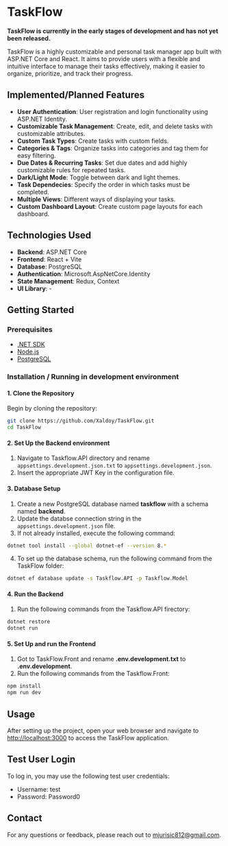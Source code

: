# TaskFlow

**TaskFlow is currently in the early stages of development and has not yet been released.**


TaskFlow is a highly customizable and personal task manager app built with ASP.NET Core and React. It aims to provide users with a flexible and intuitive interface to manage their tasks effectively, making it easier to organize, prioritize, and track their progress.

## Implemented/Planned Features

- **User Authentication**: User registration and login functionality using ASP.NET Identity.
- **Customizable Task Management**: Create, edit, and delete tasks with customizable attributes.
- **Custom Task Types**: Create tasks with custom fields.
- **Categories & Tags**: Organize tasks into categories and tag them for easy filtering.
- **Due Dates & Recurring Tasks**: Set due dates and add highly customizable rules for repeated tasks.
- **Dark/Light Mode**: Toggle between dark and light themes.
- **Task Dependecies**: Specify the order in which tasks must be completed.
- **Multiple Views**: Different ways of displaying your tasks.
- **Custom Dashboard Layout**: Create custom page layouts for each dashboard.

## Technologies Used

- **Backend**: ASP.NET Core
- **Frontend**: React + Vite
- **Database**: PostgreSQL
- **Authentication**: Microsoft.AspNetCore.Identity
- **State Management**: Redux, Context
- **UI Library**: -

## Getting Started

### Prerequisites

- [.NET SDK](https://dotnet.microsoft.com/download)
- [Node.js](https://nodejs.org/)
- [PostgreSQL](https://www.postgresql.org/)

### Installation / Running in development environment

#### 1. Clone the Repository

Begin by cloning the repository:

```bash
git clone https://github.com/Xaldoy/TaskFlow.git
cd TaskFlow
```

#### 2. Set Up the Backend environment

1. Navigate to Taskflow.API directory and rename `appsettings.development.json.txt` to `appsettings.development.json`.
2. Insert the appropriate JWT Key in the configuration file.

#### 3. Database Setup

1. Create a new PostgreSQL database named **taskflow** with a schema named **backend**.
2. Update the databse connection string in the `appsettings.development.json` file.
3. If not already installed, execute the following command:

```bash
dotnet tool install --global dotnet-ef --version 8.*
```

4. To set up the database schema, run the following command from the TaskFlow folder:

```bash
dotnet ef database update -s Taskflow.API -p Taskflow.Model
```

#### 4. Run the Backend

1. Run the following commands from the Taskflow.API firectory:

```bash
dotnet restore
dotnet run
```

#### 5. Set Up and run the Frontend

1. Got to TaskFlow.Front and rename **.env.development.txt** to **.env.development**.
2. Run the following commands from the Taskflow.Front:

```bash
npm install
npm run dev
```
  
## Usage

After setting up the project, open your web browser and navigate to [http://localhost:3000](http://localhost:3000) to access the TaskFlow application.

## Test User Login

To log in, you may use the following test user credentials:

- Username: test
- Password: Password0

## Contact

For any questions or feedback, please reach out to [mjurisic812@gmail.com](mailto:mjurisic812@gmail.com).
